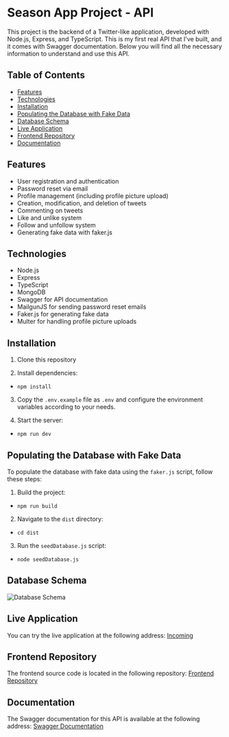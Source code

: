 # Season App Project - API

This project is the backend of a Twitter-like application, developed with Node.js, Express, and TypeScript. This is my first real API that I've built, and it comes with Swagger documentation. Below you will find all the necessary information to understand and use this API.

## Table of Contents

- [Features](#features)
- [Technologies](#technologies)
- [Installation](#installation)
- [Populating the Database with Fake Data](#populating-the-database-with-fake-data)
- [Database Schema](#database-schema)
- [Live Application](#live-application)
- [Frontend Repository](#frontend-repository)
- [Documentation](#documentation)

## Features

- User registration and authentication
- Password reset via email
- Profile management (including profile picture upload)
- Creation, modification, and deletion of tweets
- Commenting on tweets
- Like and unlike system
- Follow and unfollow system
- Generating fake data with faker.js

## Technologies

- Node.js
- Express
- TypeScript
- MongoDB
- Swagger for API documentation
- MailgunJS for sending password reset emails
- Faker.js for generating fake data
- Multer for handling profile picture uploads


## Installation

1. Clone this repository

2. Install dependencies:

- `npm install`

3. Copy the `.env.example` file as `.env` and configure the environment variables according to your needs.

4. Start the server:

- `npm run dev`

## Populating the Database with Fake Data

To populate the database with fake data using the `faker.js` script, follow these steps:

1. Build the project:

- `npm run build`

2. Navigate to the `dist` directory:

- `cd dist`

3. Run the `seedDatabase.js` script:

- `node seedDatabase.js`

## Database Schema

![Database Schema](https://i.imgur.com/seVmKle.png)

## Live Application

You can try the live application at the following address:
[Incoming]()

## Frontend Repository

The frontend source code is located in the following repository: 
[Frontend Repository](https://github.com/Onllsan/Season)

## Documentation

The Swagger documentation for this API is available at the following address: 
[Swagger Documentation](https://season-app-hbxam.ondigitalocean.app/swagger)
